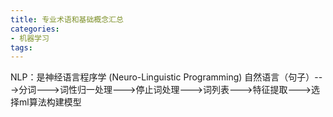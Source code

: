 ```yaml
---
title: 专业术语和基础概念汇总
categories: 
- 机器学习
tags:
---
```


NLP：是神经语言程序学 (Neuro-Linguistic Programming)
自然语言（句子）--->分词--->词性归一处理--->停止词处理--->词列表--->特征提取--->选择ml算法构建模型